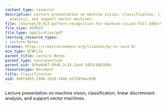 ```yaml
---
content_type: resource
description: Lecture presentation on machine vision, classification, linear discriminant
  analysis, and support vector machines.
file: /courses/9-913-pattern-recognition-for-machine-vision-fall-2004/940f40b529402d28340ee2fd454ac050_class_5.pdf
file_size: 429923
file_type: application/pdf
learning_resource_types:
- Lecture Notes
license: https://creativecommons.org/licenses/by-nc-sa/4.0/
ocw_type: OCWFile
parent_title: Lecture Notes
parent_type: CourseSection
parent_uid: 0f6a0a67-8448-2c14-2aa0-3d63cb8638bb
resourcetype: Document
title: Classification
uid: 940f40b5-2940-2d28-340e-e2fd454ac050
---
```

Lecture presentation on machine vision, classification, linear discriminant analysis, and support vector machines.
